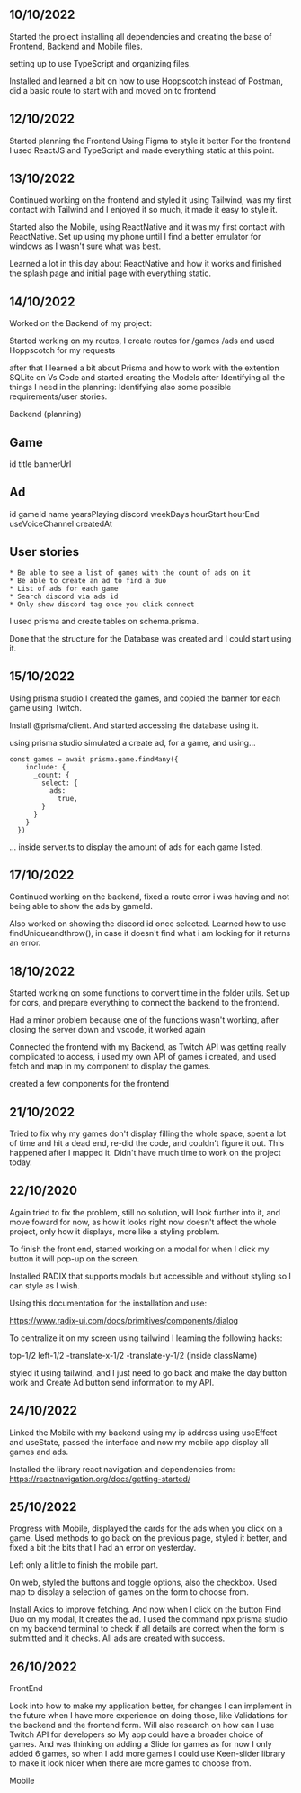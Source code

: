## 10/10/2022
Started the project installing all dependencies and creating the base of Frontend, Backend and Mobile files.

setting up to use TypeScript and organizing files.

Installed and learned a bit on how to use Hoppscotch instead of Postman, did a basic route to start with and moved on to frontend



## 12/10/2022

Started planning the Frontend 
Using Figma to style it better 
For the frontend I used ReactJS and TypeScript and made everything static at this point.

## 13/10/2022

Continued working on the frontend and styled it using Tailwind, was my first contact with Tailwind and I enjoyed it so much, it made it easy to style it.

Started also the Mobile, using ReactNative and it was my first contact with ReactNative.
Set up using my phone until I find a better emulator for windows as I wasn't sure what was best.

Learned a lot in this day about ReactNative and how it works and finished the splash page and initial page with everything static. 



## 14/10/2022
Worked on the Backend of my project:

Started working on my routes, I create routes for /games /ads and used Hoppscotch for my requests

after that I learned a bit about Prisma and how to work with the extention SQLite on Vs Code and started creating the Models after Identifying all the things I need in the planning:
Identifying also some possible requirements/user stories.

Backend (planning)

## Game

id 
title
bannerUrl

## Ad

id
gameId
name
yearsPlaying
discord
weekDays
hourStart
hourEnd
useVoiceChannel
createdAt

## User stories
```
* Be able to see a list of games with the count of ads on it
* Be able to create an ad to find a duo
* List of ads for each game
* Search discord via ads id
* Only show discord tag once you click connect
```

I used prisma and create tables on schema.prisma. 

Done that the structure for the Database was created and I could start using it.

## 15/10/2022

Using prisma studio I created the games, and copied the banner for each game using Twitch.

Install @prisma/client. And started accessing the database using it.

using prisma studio simulated a create ad, for a game, and using... 

```
const games = await prisma.game.findMany({
    include: {
      _count: {
        select: {
          ads:
            true,
        }
      }
    }
  })
  ```
... inside server.ts to display the amount of ads for each game listed.

## 17/10/2022

Continued working on the backend, fixed a route error i was having and not being able to show the ads by gameId.

Also worked on showing the discord id once selected.
Learned how to use findUniqueandthrow(), in case it doesn't find what i am looking for it returns an error. 

## 18/10/2022

Started working on some functions to convert time in the folder utils.
Set up for cors, and prepare everything to connect the backend to the frontend.

Had a minor problem because one of the functions wasn't working, after closing the server down and vscode, it worked again

Connected the frontend with my Backend, as Twitch API was getting really complicated to access, i used my own API of games i created, and used fetch and map in my component to display the games.

created a few components for the frontend

## 21/10/2022

Tried to fix why my games don't display filling the whole space, spent a lot of time and hit a dead end, re-did the code, and couldn't figure it out. This happened after I mapped it.
Didn't have much time to work on the project today.

## 22/10/2020

Again tried to fix the problem, still no solution, will look further into it, and move foward for now, as how it looks right now doesn't affect the whole project, only how it displays, more like a styling problem.

To finish the front end, started working on a modal for when I click my button it will pop-up on the screen.

Installed RADIX that supports modals but accessible and without styling so I can style as I wish.

Using this documentation for the installation and use:

https://www.radix-ui.com/docs/primitives/components/dialog

To centralize it on my screen using tailwind I learning the following hacks:

top-1/2 left-1/2 -translate-x-1/2 -translate-y-1/2 (inside className)

styled it using tailwind, and I just need to go back and make the day button work and Create Ad button send information to my API.

## 24/10/2022

Linked the Mobile with my backend using my ip address using useEffect and useState, passed the interface and now my mobile app display all games and ads.

Installed the library react navigation and dependencies from:
https://reactnavigation.org/docs/getting-started/

## 25/10/2022 

Progress with Mobile, displayed the cards for the ads when you click on a game. Used methods to go back on the previous page, styled it better, and fixed a bit the bits that I had an error on yesterday.

Left only a little to finish the mobile part.

On web, styled the buttons and toggle options, also the checkbox. Used map to display a selection of games on the form to choose from.

Install Axios to improve fetching. 
And now when I click on the button Find Duo on my modal, It creates the ad.
I used the command npx prisma studio on my backend terminal to check if all details are correct when the form is submitted and it checks. All ads are created with success.

## 26/10/2022
FrontEnd

Look into how to make my application better, for changes I can implement in the future when I have more experience on doing those, like Validations for the backend and the frontend form. Will also research on how can I use Twitch API for developers so My app could have a broader choice of games. And was thinking on adding a Slide for games as for now I only added 6 games, so when I add more games I could use Keen-slider library to make it look nicer when there are more games to choose from.

Mobile






